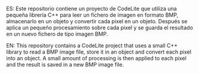 ES:
Este repositorio contiene un proyecto de CodeLite que utiliza una pequeña librería C++ para leer un fichero de imagen en formato BMP, almacenarlo en un objeto y convertir cada pixel en un objeto. 
Después se aplica un pequeño procesamiento sobre cada pixel y se guarda el resultado en un nuevo fichero de tipo imagen BMP.

EN:
This repository contains a CodeLite project that uses a small C++ library to read a BMP image file, store it in an object and convert each pixel into an object. 
A small amount of processing is then applied to each pixel and the result is saved in a new BMP image file.
